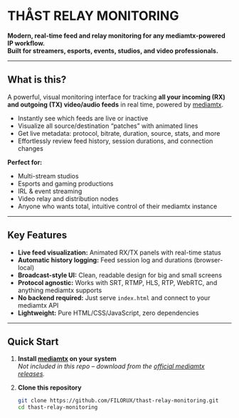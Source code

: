 # THÅST RELAY MONITORING

**Modern, real-time feed and relay monitoring for any mediamtx-powered IP workflow.  
Built for streamers, esports, events, studios, and video professionals.**

---

## What is this?

A powerful, visual monitoring interface for tracking **all your incoming (RX) and outgoing (TX) video/audio feeds** in real time, powered by [mediamtx](https://github.com/bluenviron/mediamtx).

- Instantly see which feeds are live or inactive
- Visualize all source/destination “patches” with animated lines
- Get live metadata: protocol, bitrate, duration, source, stats, and more
- Effortlessly review feed history, session durations, and connection changes

**Perfect for:**
- Multi-stream studios
- Esports and gaming productions
- IRL & event streaming
- Video relay and distribution nodes
- Anyone who wants total, intuitive control of their mediamtx instance

---

## Key Features

- **Live feed visualization:** Animated RX/TX panels with real-time status
- **Automatic history logging:** Feed session log and durations (browser-local)
- **Broadcast-style UI:** Clean, readable design for big and small screens
- **Protocol agnostic:** Works with SRT, RTMP, HLS, RTP, WebRTC, and anything mediamtx supports
- **No backend required:** Just serve `index.html` and connect to your mediamtx API
- **Lightweight:** Pure HTML/CSS/JavaScript, zero dependencies

---

## Quick Start

1. **Install [mediamtx](https://github.com/bluenviron/mediamtx) on your system**  
   _Not included in this repo – download from the [official mediamtx releases](https://github.com/bluenviron/mediamtx/releases)._

2. **Clone this repository**  
   ```sh
   git clone https://github.com/FILORUX/thast-relay-monitoring.git
   cd thast-relay-monitoring
